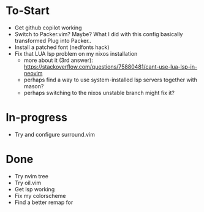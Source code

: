 # To-Start
- Get github copilot working
- Switch to Packer.vim? Maybe? What I did with this config basically transformed Plug into Packer..
- Install a patched font (nedfonts hack)
- Fix that LUA lsp problem on my nixos installation
    - more about it (3rd answer): https://stackoverflow.com/questions/75880481/cant-use-lua-lsp-in-neovim
    - perhaps find a way to use system-installed lsp servers together with mason?
    - perhaps switching to the nixos unstable branch might fix it?

# In-progress
- Try and configure surround.vim

# Done
- Try nvim tree
- Try oil.vim
- Get lsp working
- Fix my colorscheme
- Find a better remap for <c-w>

